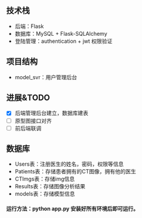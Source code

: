 ## 技术栈

- 后端：Flask
- 数据库：MySQL + Flask-SQLAlchemy
- 登陆管理：authentication + jwt 权限验证

## 项目结构

- model_svr：用户管理后台

## 进展&TODO

- [x] 后端管理后台建立，数据库建表
- [ ]  原型图接口对齐
- [ ]  前后端联调

## 数据库
- Users表：注册医生的姓名，密码，权限等信息
- Patients表：存储患者拥有的CT图像，拥有他的医生
- CTImgs表：存储img信息
- Results表：存储图像分析结果
- models表：存储模型信息

#### 运行方法：python app.py 安装好所有环境后即可运行。

